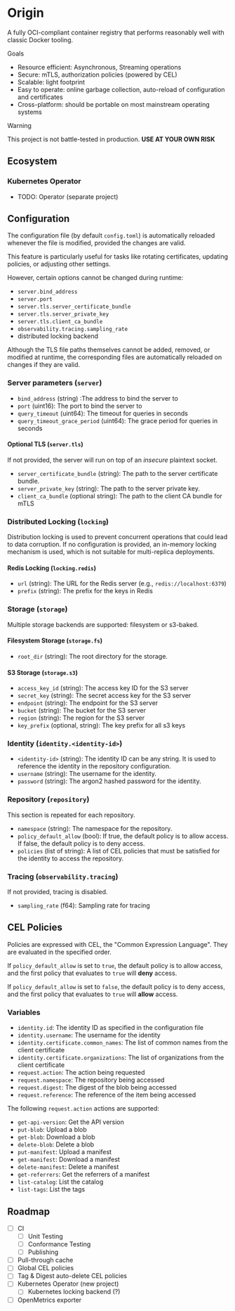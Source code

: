 # Origin

A fully OCI-compliant container registry that performs reasonably well with classic Docker tooling.

Goals
- Resource efficient: Asynchronous, Streaming operations
- Secure: mTLS, authorization policies (powered by CEL)
- Scalable: light footprint
- Easy to operate: online garbage collection, auto-reload of configuration and certificates
- Cross-platform: should be portable on most mainstream operating systems

> [!WARNING]
> This project is not battle-tested in production.
> **USE AT YOUR OWN RISK**

## Ecosystem

### Kubernetes Operator

- TODO: Operator (separate project)

## Configuration

The configuration file (by default `config.toml`) is automatically reloaded whenever the file is modified, provided the changes are valid.

This feature is particularly useful for tasks like rotating certificates, updating policies, or adjusting other settings.

However, certain options cannot be changed during runtime:
- `server.bind_address`
- `server.port`
- `server.tls.server_certificate_bundle`
- `server.tls.server_private_key`
- `server.tls.client_ca_bundle`
- `observability.tracing.sampling_rate`
- distributed locking backend

Although the TLS file paths themselves cannot be added, removed, or modified at runtime, the corresponding files are
automatically reloaded on changes if they are valid.

### Server parameters (`server`)

- `bind_address` (string) :The address to bind the server to
- `port` (uint16): The port to bind the server to
- `query_timeout` (uint64): The timeout for queries in seconds
- `query_timeout_grace_period` (uint64): The grace period for queries in seconds

#### Optional TLS (`server.tls`)

If not provided, the server will run on top of an _insecure_ plaintext socket.

- `server_certificate_bundle` (string): The path to the server certificate bundle.
- `server_private_key` (string): The path to the server private key.
- `client_ca_bundle` (optional string): The path to the client CA bundle for mTLS

### Distributed Locking (`locking`)

Distribution locking is used to prevent concurrent operations that could lead to data corruption.
If no configuration is provided, an in-memory locking mechanism is used, which is not suitable for
multi-replica deployments.

#### Redis Locking (`locking.redis`)

- `url` (string): The URL for the Redis server (e.g., `redis://localhost:6379`)
- `prefix` (string): The prefix for the keys in Redis

### Storage (`storage`)

Multiple storage backends are supported: filesystem or s3-baked.

#### Filesystem Storage (`storage.fs`)

- `root_dir` (string): The root directory for the storage.

#### S3 Storage (`storage.s3`)

- `access_key_id` (string): The access key ID for the S3 server
- `secret_key` (string): The secret access key for the S3 server
- `endpoint` (string): The endpoint for the S3 server
- `bucket` (string): The bucket for the S3 server
- `region` (string): The region for the S3 server
- `key_prefix` (optional, string): The key prefix for all s3 keys

### Identity (`identity.<identity-id>`)

- `<identity-id>` (string): The identity ID can be any string. It is used to reference the identity in the repository configuration.
- `username` (string): The username for the identity.
- `password` (string): The argon2 hashed password for the identity.

### Repository (`repository`)

This section is repeated for each repository.

- `namespace` (string): The namespace for the repository.
- `policy_default_allow` (bool): If true, the default policy is to allow access. If false, the default policy is to deny access.
- `policies` (list of string): A list of CEL policies that must be satisfied for the identity to access the repository.

### Tracing (`observability.tracing`)

If not provided, tracing is disabled.

- `sampling_rate` (f64): Sampling rate for tracing

## CEL Policies

Policies are expressed with CEL, the "Common Expression Language".
They are evaluated in the specified order.

If `policy_default_allow` is set to `true`, the default policy is to allow access,
and the first policy that evaluates to `true` will **deny** access.

If `policy_default_allow` is set to `false`, the default policy is to deny access,
and the first policy that evaluates to `true` will **allow** access.

### Variables

- `identity.id`: The identity ID as specified in the configuration file
- `identity.username`: The username for the identity
- `identity.certificate.common_names`: The list of common names from the client certificate
- `identity.certificate.organizations`: The list of organizations from the client certificate
- `request.action`: The action being requested
- `request.namespace`: The repository being accessed
- `request.digest`: The digest of the blob being accessed
- `request.reference`: The reference of the item being accessed

The following `request.action` actions are supported:
- `get-api-version`: Get the API version
- `put-blob`: Upload a blob
- `get-blob`: Download a blob
- `delete-blob`: Delete a blob
- `put-manifest`: Upload a manifest
- `get-manifest`: Download a manifest
- `delete-manifest`: Delete a manifest
- `get-referrers`: Get the referrers of a manifest
- `list-catalog`: List the catalog
- `list-tags`: List the tags

## Roadmap

- [ ] CI
  - [ ] Unit Testing
  - [ ] Conformance Testing
  - [ ] Publishing
- [ ] Pull-through cache
- [ ] Global CEL policies
- [ ] Tag & Digest auto-delete CEL policies
- [ ] Kubernetes Operator (new project)
  - [ ] Kubernetes locking backend (?)
- [ ] OpenMetrics exporter
